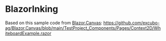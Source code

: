# BlazorInking

Based on this sample code from [Blazor.Canvas](https://github.com/excubo-ag/Blazor.Canvas): https://github.com/excubo-ag/Blazor.Canvas/blob/main/TestProject_Components/Pages/Context2D/WhiteboardExample.razor
